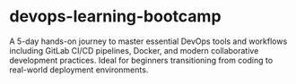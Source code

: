 # devops-learning-bootcamp
A 5-day hands-on journey to master essential DevOps tools and workflows including GitLab CI/CD pipelines, Docker, and modern collaborative development practices. Ideal for beginners transitioning from coding to real-world deployment environments.
